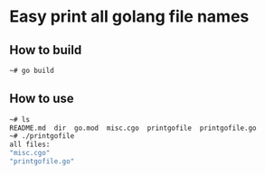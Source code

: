 # Easy print all golang file names

## How to build

```bash
~# go build
```

## How to use

```bash
~# ls
README.md  dir  go.mod  misc.cgo  printgofile  printgofile.go
~# ./printgofile
all files: 
"misc.cgo"
"printgofile.go"
```
